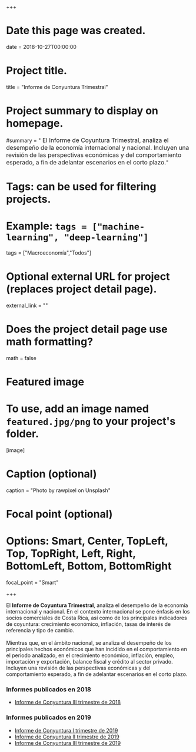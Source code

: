 +++
# Date this page was created.
date = 2018-10-27T00:00:00

# Project title.
title = "Informe de Conyuntura Trimestral"

# Project summary to display on homepage.
#summary = "<FONT SIZE=3> El Informe de Coyuntura Trimestral, analiza el desempeño de la economía internacional y nacional. Incluyen una revisión de las perspectivas económicas y del comportamiento esperado, a fin de adelantar escenarios en el corto plazo.</font>" 

# Tags: can be used for filtering projects.
# Example: `tags = ["machine-learning", "deep-learning"]`
tags = ["Macroeconomía","Todos"]

# Optional external URL for project (replaces project detail page).
external_link = ""

# Does the project detail page use math formatting?
math = false

# Featured image
# To use, add an image named `featured.jpg/png` to your project's folder. 
[image]
  # Caption (optional)
  caption = "Photo by rawpixel on Unsplash"
  
  # Focal point (optional)
  # Options: Smart, Center, TopLeft, Top, TopRight, Left, Right, BottomLeft, Bottom, BottomRight
  focal_point = "Smart"
  
+++

<div class=text-justify>
El <b> Informe de Coyuntura Trimestral</b>, analiza el desempeño de la economía internacional y nacional. En el contexto internacional se pone énfasis en los socios comerciales de Costa Rica, así como de los principales indicadores de coyuntura: crecimiento económico, inflación, tasas de interés de referencia y tipo de cambio.<br><br> Mientras que, en el ámbito nacional, se analiza el desempeño de los principales hechos económicos que han incidido en el comportamiento en el periodo analizado, en el crecimiento económico, inflación, empleo, importación y exportación, balance fiscal y crédito al sector privado. Incluyen una revisión de las perspectivas económicas y del comportamiento esperado, a fin de adelantar escenarios en el corto plazo.
</div>

### Informes publicados en 2018

* [Informe de Conyuntura III trimestre de 2018](/files/informes/Coyuntura2Trim2010.pdf)

### Informes publicados en 2019
* [Informe de Conyuntura I trimestre de 2019](/files/informes/Coyuntura1Trim2011.pdf)
* [Informe de Conyuntura II trimestre de 2019](/files/informes/Coyuntura2Trim2011.pdf)
* [Informe de Conyuntura III trimestre de 2019](/files/informes/Coyuntura3Trim2011.pdf)
